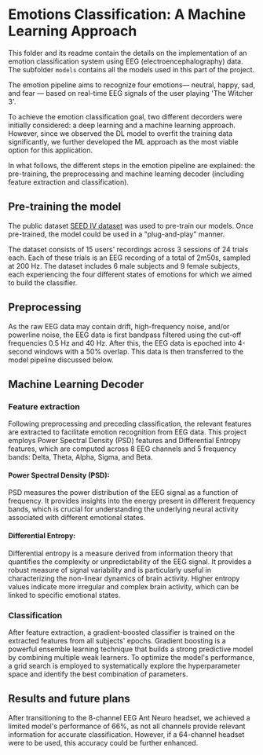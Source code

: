 # Emotions Classification: A Machine Learning Approach

This folder and its readme  contain the details on the implementation of an emotion classification system using EEG (electroencephalography) data. The subfolder `models` contains all the models used in this part of the project.

The emotion pipeline aims to recognize four emotions— neutral, happy, sad, and fear — based on real-time EEG signals of the user playing 'The Witcher 3'.

To achieve the emotion classification goal, two different decorders were initially considered: a deep learning and a machine learning approach. However, since we observed the DL model to overfit the training data significantly, we further developed the ML approach as the most viable option for this application. 

In what follows, the different steps in the emotion pipeline are explained: the pre-training, the preprocessing and machine learning decoder (including feature extraction and classification).

## Pre-training the model

The public dataset [SEED IV dataset](https://bcmi.sjtu.edu.cn/home/seed/seed-iv.html) was used to pre-train our models. Once pre-trained, the model could be used in a "plug-and-play" manner. 

The dataset consists of 15 users' recordings across 3 sessions of 24 trials each. Each of these trials is an EEG recording of a total of 2m50s, sampled at 200 Hz. The dataset includes 6 male subjects and 9 female subjects, each experiencing the four different states of emotions for which we aimed to build the classifier.

## Preprocessing

As the raw EEG data may contain drift, high-frequency noise, and/or powerline noise, the EEG data is first bandpass filtered using the cut-off frequencies 0.5 Hz and 40 Hz. After this, the EEG data is epoched into 4-second windows with a 50% overlap. This data is then transferred to the model pipeline discussed below.

## Machine Learning Decoder

### Feature extraction
Following preprocessing and preceding classification, the relevant features are extracted to facilitate emotion recognition from EEG data. This project employs Power Spectral Density (PSD) features and Differential Entropy features, which are computed across 8 EEG channels and 5 frequency bands: Delta, Theta, Alpha, Sigma, and Beta.

#### Power Spectral Density (PSD): 
PSD measures the power distribution of the EEG signal as a function of frequency. It provides insights into the energy present in different frequency bands, which is crucial for understanding the underlying neural activity associated with different emotional states.

#### Differential Entropy: 
Differential entropy is a measure derived from information theory that quantifies the complexity or unpredictability of the EEG signal. It provides a robust measure of signal variability and is particularly useful in characterizing the non-linear dynamics of brain activity. Higher entropy values indicate more irregular and complex brain activity, which can be linked to specific emotional states.

### Classification
After feature extraction, a gradient-boosted classifier is trained on the extracted features from all subjects' epochs. Gradient boosting is a powerful ensemble learning technique that builds a strong predictive model by combining multiple weak learners. To optimize the model's performance, a grid search is employed to systematically explore the hyperparameter space and identify the best combination of parameters.

## Results and future plans
After transitioning to the 8-channel EEG Ant Neuro headset, we achieved a limited model's performance of 66%, as not all channels provide relevant information for accurate classification.  However, if a 64-channel headset were to be used, this accuracy could be further enhanced.







